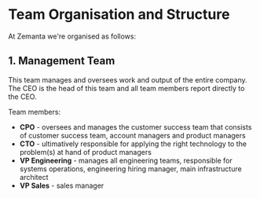 # Team Organisation and Structure 

At Zemanta we're organised as follows:

## 1. Management Team

This team manages and oversees work and output of the entire company. The CEO is the head of this team and all team members report directly to the CEO.

Team members:

* **CPO** - oversees and manages the customer success team that consists of customer success team, account managers and product managers
* **CTO** - ultimatively responsible for applying the right technology to the problem(s) at hand of product managers
* **VP Engineering** - manages all engineering teams, responsible for systems operations, engineering hiring manager, main infrastructure architect
* **VP Sales** - sales manager








